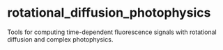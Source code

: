 # rotational_diffusion_photophysics
Tools for computing time-dependent fluorescence signals with rotational diffusion and complex photophysics.
